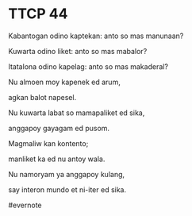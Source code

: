 # TTCP 44

Kabantogan odino kaptekan: anto so mas manunaan?

Kuwarta odino liket: anto so mas mabalor?

Itatalona odino kapelag: anto so mas makaderal?

Nu almoen moy kapenek ed arum,

agkan balot napesel.

Nu kuwarta labat so mamapaliket ed sika,

anggapoy gayagam ed pusom.

Magmaliw kan kontento;

manliket ka ed nu antoy wala.

Nu namoryam ya anggapoy kulang,

say interon mundo et ni-iter ed sika.

\#evernote

